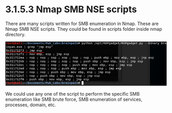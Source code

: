 # 3.1.5.3 Nmap SMB NSE scripts

There are many scripts written for SMB enumeration in Nmap. These are Nmap SMB NSE scripts. They could be found in scripts folder inside nmap directory.

![](../../../../.gitbook/assets/image%20%2846%29.png)

We could use any one of the script to perform the specific SMB enumeration like SMB brute force, SMB enumeration of services, processes, domain, etc.

